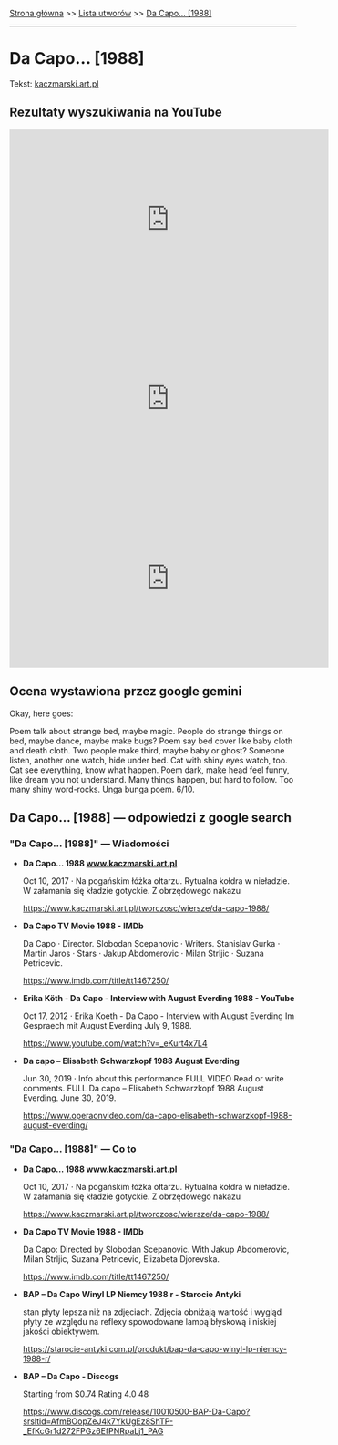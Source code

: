 [Strona główna](../index.md) >> [Lista utworów](../list.md) >> [Da Capo… [1988]](113.md)

---

# Da Capo… [1988]

Tekst: [kaczmarski.art.pl](https://www.kaczmarski.art.pl/tworczosc/wiersze/da-capo-1988/)

## Rezultaty wyszukiwania na YouTube

<iframe width="560" height="315" src="https://www.youtube.com/embed/rTc2P2re9xM?si=IdontcarewhotheIRSsendsImnotpayingtaxes" title="YouTube video player" frameborder="0" allow="accelerometer; autoplay; clipboard-write; encrypted-media; gyroscope; picture-in-picture; web-share" referrerpolicy="strict-origin-when-cross-origin" allowfullscreen></iframe>

<iframe width="560" height="315" src="https://www.youtube.com/embed/lvoTWRQzODs?si=IdontcarewhotheIRSsendsImnotpayingtaxes" title="YouTube video player" frameborder="0" allow="accelerometer; autoplay; clipboard-write; encrypted-media; gyroscope; picture-in-picture; web-share" referrerpolicy="strict-origin-when-cross-origin" allowfullscreen></iframe>

<iframe width="560" height="315" src="https://www.youtube.com/embed/m207rpfXHD4?si=IdontcarewhotheIRSsendsImnotpayingtaxes" title="YouTube video player" frameborder="0" allow="accelerometer; autoplay; clipboard-write; encrypted-media; gyroscope; picture-in-picture; web-share" referrerpolicy="strict-origin-when-cross-origin" allowfullscreen></iframe>

## Ocena wystawiona przez google gemini

Okay, here goes:

Poem talk about strange bed, maybe magic. People do strange things on bed, maybe dance, maybe make bugs? Poem say bed cover like baby cloth and death cloth. Two people make third, maybe baby or ghost? Someone listen, another one watch, hide under bed. Cat with shiny eyes watch, too. Cat see everything, know what happen. Poem dark, make head feel funny, like dream you not understand. Many things happen, but hard to follow. Too many shiny word-rocks. Unga bunga poem. 6/10.


## Da Capo… [1988] — odpowiedzi z google search

### "Da Capo… [1988]" — Wiadomości

- **Da Capo… 1988 www.kaczmarski.art.pl**

    Oct 10, 2017  ·  Na pogańskim łóżka ołtarzu. Rytualna kołdra w nieładzie. W załamania się kładzie gotyckie. Z obrzędowego nakazu 

   <https://www.kaczmarski.art.pl/tworczosc/wiersze/da-capo-1988/>
- **Da Capo TV Movie 1988 - IMDb**

    Da Capo · Director. Slobodan Scepanovic · Writers. Stanislav Gurka · Martin Jaros · Stars · Jakup Abdomerovic · Milan Strljic · Suzana Petricevic. 

   <https://www.imdb.com/title/tt1467250/>
- **Erika Köth - Da Capo - Interview with August Everding 1988 - YouTube**

    Oct 17, 2012  ·  Erika Koeth - Da Capo - Interview with August Everding Im Gespraech mit August Everding July 9, 1988. 

   <https://www.youtube.com/watch?v=_eKurt4x7L4>
- **Da capo – Elisabeth Schwarzkopf 1988 August Everding**

    Jun 30, 2019  ·  Info about this performance FULL VIDEO Read or write comments. FULL Da capo – Elisabeth Schwarzkopf 1988 August Everding. June 30, 2019. 

   <https://www.operaonvideo.com/da-capo-elisabeth-schwarzkopf-1988-august-everding/>

### "Da Capo… [1988]" — Co to

- **Da Capo… 1988 www.kaczmarski.art.pl**

    Oct 10, 2017  ·  Na pogańskim łóżka ołtarzu. Rytualna kołdra w nieładzie. W załamania się kładzie gotyckie. Z obrzędowego nakazu 

   <https://www.kaczmarski.art.pl/tworczosc/wiersze/da-capo-1988/>
- **Da Capo TV Movie 1988 - IMDb**

    Da Capo: Directed by Slobodan Scepanovic. With Jakup Abdomerovic, Milan Strljic, Suzana Petricevic, Elizabeta Djorevska. 

   <https://www.imdb.com/title/tt1467250/>
- **BAP – Da Capo Winyl LP Niemcy 1988 r - Starocie Antyki**

    stan płyty lepsza niż na zdjęciach. Zdjęcia obniżają wartość i wygląd płyty ze względu na reflexy spowodowane lampą błyskową i niskiej jakości obiektywem. 

   <https://starocie-antyki.com.pl/produkt/bap-da-capo-winyl-lp-niemcy-1988-r/>
- **BAP – Da Capo - Discogs**

    Starting from $0.74   Rating   4.0  48   

   <https://www.discogs.com/release/10010500-BAP-Da-Capo?srsltid=AfmBOopZeJ4k7YkUgEz8ShTP-_EfKcGr1d272FPGz6EfPNRpaLj1_PAG>


